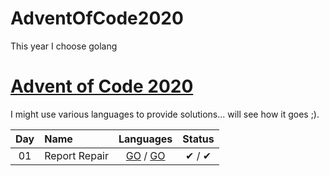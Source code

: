 # AdventOfCode2020
This year I choose golang


[Advent of Code 2020](https://adventofcode.com/2020)
========================

I might use various languages to provide solutions... will see how it goes ;).

| Day | Name                                  |                       Languages                 |  Status  |
|:---:|:--------------------------------------|:-----------------------------------------------:|:--------:|
| 01  | Report Repair                         | [GO](day01/1/main.go) / [GO](day01/2/main.go)   |   ✔ / ✔  |

[day1]: http://adventofcode.com/2020/day/1
